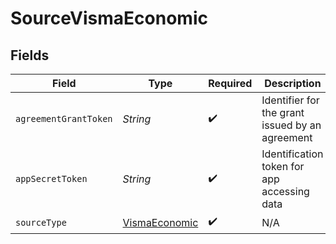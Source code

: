 # SourceVismaEconomic


## Fields

| Field                                                 | Type                                                  | Required                                              | Description                                           |
| ----------------------------------------------------- | ----------------------------------------------------- | ----------------------------------------------------- | ----------------------------------------------------- |
| `agreementGrantToken`                                 | *String*                                              | :heavy_check_mark:                                    | Identifier for the grant issued by an agreement       |
| `appSecretToken`                                      | *String*                                              | :heavy_check_mark:                                    | Identification token for app accessing data           |
| `sourceType`                                          | [VismaEconomic](../../models/shared/VismaEconomic.md) | :heavy_check_mark:                                    | N/A                                                   |